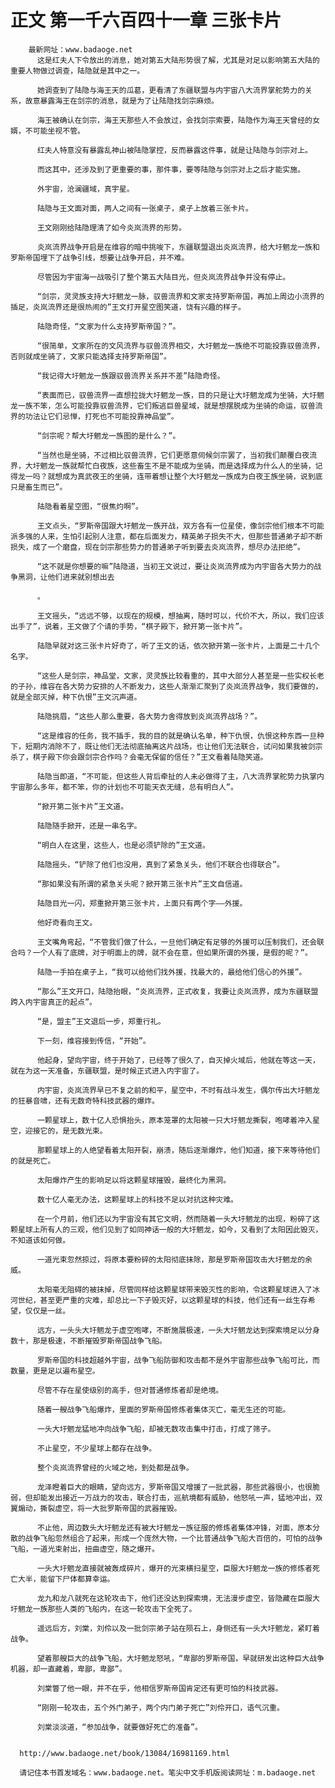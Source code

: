 # 正文 第一千六百四十一章 三张卡片
        最新网址：www.badaoge.net
          这是红夫人下令放出的消息，她对第五大陆形势很了解，尤其是对足以影响第五大陆的重要人物做过调查，陆隐就是其中之一。
      
          她调查到了陆隐与海王天的瓜葛，更看清了东疆联盟与内宇宙八大流界掌舵势力的关系，故意暴露海王在剑宗的消息，就是为了让陆隐找剑宗麻烦。
      
          海王被确认在剑宗，海王天那些人不会放过，会找剑宗索要，陆隐作为海王天曾经的女婿，不可能坐视不管。
      
          红夫人特意没有暴露乱神山被陆隐掌控，反而暴露这件事，就是让陆隐与剑宗对上。
      
          而这其中，还涉及到了更重要的事，那件事，要等陆隐与剑宗对上之后才能实施。
      
          外宇宙，沧澜疆域，真宇星。
      
          陆隐与王文面对面，两人之间有一张桌子，桌子上放着三张卡片。
      
          王文刚刚给陆隐理清了如今炎岚流界的形势。
      
          炎岚流界战争开启是在维容的暗中挑唆下，东疆联盟退出炎岚流界，给大圩魍龙一族和罗斯帝国埋下了战争引线，想要让战争开启，并不难。
      
          尽管因为宇宙海一战吸引了整个第五大陆目光，但炎岚流界战争并没有停止。
      
          “剑宗，灵灵族支持大圩魍龙一脉，驭兽流界和文家支持罗斯帝国，再加上周边小流界的插足，炎岚流界还是很热闹的”王文打开星空图笑道，饶有兴趣的样子。
      
          陆隐奇怪，“文家为什么支持罗斯帝国？”。
      
          “很简单，文家所在的文风流界与驭兽流界相交，大圩魍龙一族绝不可能投靠驭兽流界，否则就成坐骑了，文家只能选择支持罗斯帝国”。
      
          “我记得大圩魍龙一族跟驭兽流界关系并不差”陆隐奇怪。
      
          “表面而已，驭兽流界一直想拉拢大圩魍龙一族，目的只是让大圩魍龙成为坐骑，大圩魍龙一族不笨，怎么可能投靠驭兽流界，它们叛逃巨兽星域，就是想摆脱成为坐骑的命运，驭兽流界的功法让它们忌惮，打死也不可能投靠神品堂”。
      
          “剑宗呢？帮大圩魍龙一族图的是什么？”。
      
          “当然也是坐骑，不过相比驭兽流界，它们更愿意伺候剑宗罢了，当初我们颠覆白夜流界，大圩魍龙一族就帮忙白夜族，这些畜生不是不能成为坐骑，而是选择成为什么人的坐骑，记得龙一吗？就想成为真武夜王的坐骑，连带着想让整个大圩魍龙一族成为白夜王族坐骑，说到底只是畜生而已”。
      
          陆隐看着星空图，“很焦灼啊”。
      
          王文点头，“罗斯帝国跟大圩魍龙一族开战，双方各有一位星使，像剑宗他们根本不可能派多强的人来，生怕引起别人注意，都在后面发力，精英弟子损失不大，但那些普通弟子却不断损失，成了一个磨盘，现在剑宗那些势力的普通弟子听到要去炎岚流界，想尽办法拒绝”。
      
          “这不就是你想要的嘛”陆隐道，当初王文说过，要让炎岚流界成为内宇宙各大势力的战争黑洞，让他们进来就别想出去
      
          。
      
          王文摇头，“远远不够，以现在的规模，想抽离，随时可以，代价不大，所以，我们应该出手了”，说着，王文做了个请的手势，“棋子殿下，掀开第一张卡片”。
      
          陆隐早就对这三张卡片好奇了，听了王文的话，依次掀开第一张卡片，上面是二十几个名字。
      
          “这些人是剑宗，神品堂，文家，灵灵族比较看重的，其中大部分人甚至是一些实权长老的子孙，维容在各大势力安排的人不断发力，这些人渐渐汇聚到了炎岚流界战争，我们要做的，就是全部灭掉，种下仇恨”王文沉声道。
      
          陆隐挑眉，“这些人那么重要，各大势力舍得放到炎岚流界战场？”。
      
          “这是维容的任务，我不插手，我的目的就是确认名单，种下仇恨，仇恨这种东西一旦种下，短期内消除不了，既让他们无法彻底抽离这片战场，也让他们无法联合，试问如果我被剑宗杀了，棋子殿下你会跟剑宗合作吗？会毫无保留的信任？”王文看着陆隐笑道。
      
          陆隐当即道，“不可能，但这些人背后牵扯的人未必做得了主，八大流界掌舵势力执掌内宇宙那么多年，都不笨，你的计划也不可能天衣无缝，总有明白人”。
      
          “掀开第二张卡片”王文道。
      
          陆隐随手掀开，还是一串名字。
      
          “明白人在这里，这些人，也是必须铲除的”王文道。
      
          陆隐摇头，“铲除了他们也没用，真到了紧急关头，他们不联合也得联合”。
      
          “那如果没有所谓的紧急关头呢？掀开第三张卡片”王文自信道。
      
          陆隐目光一闪，郑重掀开第三张卡片，上面只有两个字——外援。
      
          他好奇看向王文。
      
          王文嘴角弯起，“不管我们做了什么，一旦他们确定有足够的外援可以压制我们，还会联合吗？一个人有了底牌，对于明面上的牌，就不会在意，但如果所谓的外援，是假的呢？”。
      
          陆隐一手拍在桌子上，“我可以给他们找外援，找最大的，最给他们信心的外援”。
      
          “那么”王文开口，陆隐抬眼，“炎岚流界，正式收复，我要让炎岚流界，成为东疆联盟跨入内宇宙真正的起点”。
      
          “是，盟主”王文退后一步，郑重行礼。
      
          下一刻，维容接到传信，“开始”。
      
          他起身，望向宇宙，终于开始了，已经等了很久了，自灭掉火域后，他就在等这一天，就在为这一天准备，东疆联盟，是时候正式进入内宇宙了。
      
          内宇宙，炎岚流界早已不复之前的和平，星空中，不时有战斗发生，偶尔传出大圩魍龙的狂暴音啸，还有无数奇特科技武器的爆炸。
      
          一颗星球上，数十亿人恐惧抬头，原本笼罩的太阳被一只大圩魍龙撕裂，咆哮着冲入星空，迎接它的，是无数光束。
      
          那颗星球上的人绝望看着太阳开裂，崩溃，随后逐渐爆炸，他们知道，接下来等待他们的就是死亡。
      
          太阳爆炸产生的影响足以将这颗星球摧毁，最终化为黑洞。
      
          数十亿人毫无办法，这颗星球上的科技不足以对抗这种灾难。
      
          在一个月前，他们还以为宇宙没有其它文明，然而随着一头大圩魍龙的出现，粉碎了这颗星球上所有人的三观，他们见到了如同神话一般的大圩魍龙，如今，又看到了太阳因此毁灭，不知道该如何做。
      
          一道光束忽然掠过，将原本要粉碎的太阳彻底抹除，那是罗斯帝国攻击大圩魍龙的余威。
      
          太阳毫无阻碍的被抹掉，尽管同样给这颗星球带来毁灭性的影响，令这颗星球进入了冰河世纪，甚至更严重的灾难，却总比一下子毁灭好，以这颗星球的科技，他们还有一丝生存希望，仅仅是一丝。
      
          远方，一头头大圩魍龙于虚空咆哮，不断施展极速，一头大圩魍龙达到探索境足以分身数十，那是极速，不断摧毁罗斯帝国战争飞船。
      
          罗斯帝国的科技超越外宇宙，战争飞船防御和攻击都不是外宇宙那些战争飞船可比，而数量，更是足以遍布星空。
      
          尽管不存在星使级别的高手，但对普通修炼者却是绝境。
      
          随着一艘战争飞船爆炸，里面的罗斯帝国修炼者集体灭亡，毫无生还的可能。
      
          一头大圩魍龙猛地冲向战争飞船，却被无数攻击集中打击，打成了筛子。
      
          不止星空，不少星球上都存在战争。
      
          整个炎岚流界曾经的火域之地，到处都是战争。
      
          龙泽瞪着巨大的眼睛，望向远方，罗斯帝国又增援了一批武器，那些武器很小，也很脆弱，但却能发出接近一万战力的攻击，联合打击，巡航境都有威胁，他怒吼一声，猛地冲出，双翼煽动，撕裂虚空，将一大批罗斯帝国的武器摧毁。
      
          不止他，周边数头大圩魍龙还有被大圩魍龙一族征服的修炼者集体冲锋，对面，原本分散的战争飞船忽然组合了起来，形成一个庞然大物，一个比普通战争飞船大百倍的，可怕的战争飞船，一道光束射出，扭曲虚空，随之爆开。
      
          一头大圩魍龙直接就被轰成碎片，爆开的光束横扫星空，臣服大圩魍龙一族的修炼者死亡大半，能留下尸体都算幸运。
      
          龙九和龙八就死在这轮攻击下，他们还没达到探索境，无法漫步虚空，皆隐藏在臣服大圩魍龙一族那些人类的飞船内，在这一轮攻击下全死了。
      
          遥远后方，刘棠，刘伶以及一批剑宗弟子站在陨石上，身侧还有一头大圩魍龙，紧盯着战争。
      
          望着那艘巨大的战争飞船，大圩魍龙怒吼，“卑鄙的罗斯帝国，早就研发出这种巨大战争机器，却一直藏着，卑鄙，卑鄙”。
      
          刘棠瞥了他一眼，并不在乎，他相信罗斯帝国肯定还有更可怕的科技武器。
      
          “刚刚一轮攻击，五个外门弟子，两个内门弟子死亡”刘伶开口，语气沉重。
      
          刘棠淡淡道，“参加战争，就要做好死亡的准备”。
      
      
      http://www.badaoge.net/book/13084/16981169.html
      
      请记住本书首发域名：www.badaoge.net。笔尖中文手机版阅读网址：m.badaoge.net